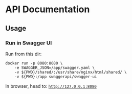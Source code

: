 # API Documentation

## Usage

### Run in Swagger UI

Run from this dir: 
```
docker run -p 8080:8080 \
	-e SWAGGER_JSON=/app/swagger.yaml \
	-v ${PWD}/shared/:/usr/share/nginx/html/shared/ \
	-v ${PWD}:/app swaggerapi/swagger-ui
```

In browser, head to: [`http://127.0.0.1:8080`](http://127.0.0.1:8080)